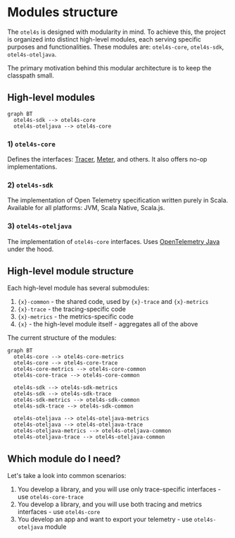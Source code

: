 # Modules structure

The `otel4s` is designed with modularity in mind. To achieve this, the project is organized 
into distinct high-level modules, each serving specific purposes and functionalities. 
These modules are: `otel4s-core`, `otel4s-sdk`, `otel4s-oteljava`.

The primary motivation behind this modular architecture is to keep the classpath small. 

## High-level modules

```mermaid
graph BT
  otel4s-sdk --> otel4s-core
  otel4s-oteljava --> otel4s-core
```

### 1) `otel4s-core`

Defines the interfaces: [Tracer][tracer-github],
[Meter][meter-github], and others. 
It also offers no-op implementations.

### 2) `otel4s-sdk` 

The implementation of Open Telemetry specification written purely in Scala. 
Available for all platforms: JVM, Scala Native, Scala.js. 

### 3) `otel4s-oteljava` 

The implementation of `otel4s-core` interfaces. Uses [OpenTelemetry Java][otel-java] under the hood.

## High-level module structure

Each high-level module has several submodules:  
1. `{x}-common` - the shared code, used by `{x}-trace` and `{x}-metrics`  
2. `{x}-trace` - the tracing-specific code  
3. `{x}-metrics` - the metrics-specific code  
4. `{x}` - the high-level module itself - aggregates all of the above  

The current structure of the modules:
```mermaid
graph BT
  otel4s-core --> otel4s-core-metrics
  otel4s-core --> otel4s-core-trace
  otel4s-core-metrics --> otel4s-core-common
  otel4s-core-trace --> otel4s-core-common

  otel4s-sdk --> otel4s-sdk-metrics
  otel4s-sdk --> otel4s-sdk-trace
  otel4s-sdk-metrics --> otel4s-sdk-common
  otel4s-sdk-trace --> otel4s-sdk-common

  otel4s-oteljava --> otel4s-oteljava-metrics
  otel4s-oteljava --> otel4s-oteljava-trace
  otel4s-oteljava-metrics --> otel4s-oteljava-common
  otel4s-oteljava-trace --> otel4s-oteljava-common
```

## Which module do I need?

Let's take a look into common scenarios:

1. You develop a library, and you will use only trace-specific interfaces - use `otel4s-core-trace`  
2. You develop a library, and you will use both tracing and metrics interfaces - use `otel4s-core`  
3. You develop an app and want to export your telemetry - use `otel4s-oteljava` module  

[tracer-github]: https://github.com/typelevel/otel4s/blob/main/core/trace/src/main/scala/org/typelevel/otel4s/trace/Tracer.scala
[meter-github]: https://github.com/typelevel/otel4s/blob/main/core/metrics/src/main/scala/org/typelevel/otel4s/metrics/Meter.scala
[otel-java]: https://github.com/open-telemetry/opentelemetry-java
